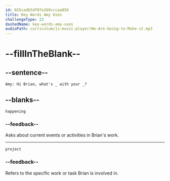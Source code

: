 ```yaml
---
id: 655cadb5df07e269cccaa056
title: Key Words Amy Uses
challengeType: 22
dashedName: key-words-amy-uses
audioPath: curriculum/js-music-player/We-Are-Going-to-Make-it.mp3
---
```

<!--
AUDIO REFERENCE: 
Amy: Hi Brian, what's hapening with your projects?
-->

# --fillInTheBlank--

## --sentence--

`Amy: Hi Brian, what's _ with your _?`

## --blanks--

`happening`

### --feedback--

Asks about current events or activities in Brian's work.

---

`project`

### --feedback--

Refers to the specific work or task Brian is involved in.
